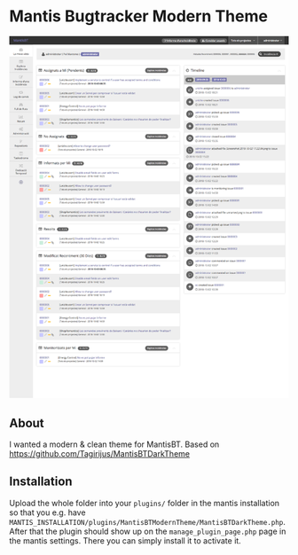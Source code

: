 # Mantis Bugtracker Modern Theme

![MantisBTModernTheme Screenshot](files/MantisBTModernTheme_Screenshot.png)

## About

I wanted a modern & clean theme for MantisBT. 
Based on https://github.com/Tagirijus/MantisBTDarkTheme

## Installation

Upload the whole folder into your `plugins/` folder in the mantis installation so that you e.g. have `MANTIS_INSTALLATION/plugins/MantisBTModernTheme/MantisBTDarkTheme.php`. After that the plugin should show up on the `manage_plugin_page.php` page in the mantis settings. There you can simply install it to activate it.